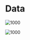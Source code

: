 # Data 

![1000](Pasted%20image%2020240205130523.png)

![1000](Pasted%20image%2020240205130624.png)

